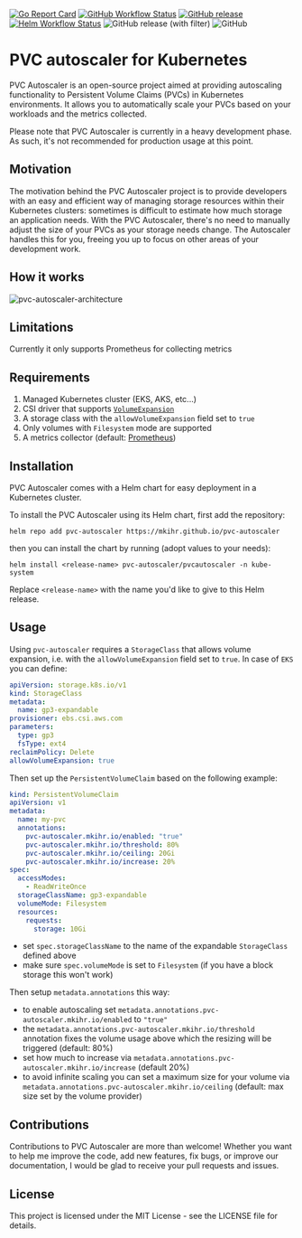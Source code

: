 [![Go Report Card](https://goreportcard.com/badge/github.com/mkihr/pvc-autoscaler)](https://goreportcard.com/report/github.com/mkihr/pvc-autoscaler)
[![GitHub Workflow Status](https://img.shields.io/github/actions/workflow/status/mkihr/pvc-autoscaler/go.yml?logo=go)](https://github.com/mkihr/pvc-autoscaler/actions)
[![GitHub release](https://img.shields.io/github/v/release/mkihr/pvc-autoscaler?logo=github)](https://github.com/mkihr/pvc-autoscaler/releases)
[![Helm Workflow Status](https://img.shields.io/github/actions/workflow/status/mkihr/pvc-autoscaler/helm-release.yaml?logo=helm&label=Helm)](https://github.com/mkihr/pvc-autoscaler/actions)
![GitHub release (with filter)](https://img.shields.io/github/v/release/mkihr/pvc-autoscaler?filter=pvcautoscaler-*&logo=Helm&label=Helm%20release)
![GitHub](https://img.shields.io/github/license/mkihr/pvc-autoscaler)

# PVC autoscaler for Kubernetes

PVC Autoscaler is an open-source project aimed at providing autoscaling functionality to Persistent Volume Claims (PVCs) in Kubernetes environments. It allows you to automatically scale your PVCs based on your workloads and the metrics collected.

Please note that PVC Autoscaler is currently in a heavy development phase. As such, it's not recommended for production usage at this point.

## Motivation

The motivation behind the PVC Autoscaler project is to provide developers with an easy and efficient way of managing storage resources within their Kubernetes clusters: sometimes is difficult to estimate how much storage an application needs. With the PVC Autoscaler, there's no need to manually adjust the size of your PVCs as your storage needs change. The Autoscaler handles this for you, freeing you up to focus on other areas of your development work.

## How it works

![pvc-autoscaler-architecture](https://raw.githubusercontent.com/mkihr/pvc-autoscaler/main/docs/pvc-autoscaler-architecture.svg)

## Limitations

Currently it only supports Prometheus for collecting metrics

## Requirements

1. Managed Kubernetes cluster (EKS, AKS, etc...)
2. CSI driver that supports [`VolumeExpansion`](https://kubernetes.io/docs/concepts/storage/persistent-volumes/#csi-volume-expansion)
3. A storage class with the `allowVolumeExpansion` field set to `true`
4. Only volumes with `Filesystem` mode are supported
5. A metrics collector (default: [Prometheus](https://github.com/prometheus-community/helm-charts))

## Installation

PVC Autoscaler comes with a Helm chart for easy deployment in a Kubernetes cluster.

To install the PVC Autoscaler using its Helm chart, first add the repository:

```console
helm repo add pvc-autoscaler https://mkihr.github.io/pvc-autoscaler
```

then you can install the chart by running (adopt values to your needs):

```console
helm install <release-name> pvc-autoscaler/pvcautoscaler -n kube-system
```

Replace `<release-name>` with the name you'd like to give to this Helm release.

## Usage

Using `pvc-autoscaler` requires a `StorageClass` that allows volume expansion, i.e. with the `allowVolumeExpansion` field set to `true`. In case of `EKS` you can define:

```yaml
apiVersion: storage.k8s.io/v1
kind: StorageClass
metadata:
  name: gp3-expandable
provisioner: ebs.csi.aws.com
parameters:
  type: gp3
  fsType: ext4
reclaimPolicy: Delete
allowVolumeExpansion: true
```

Then set up the `PersistentVolumeClaim` based on the following example:

```yaml
kind: PersistentVolumeClaim
apiVersion: v1
metadata:
  name: my-pvc
  annotations:
    pvc-autoscaler.mkihr.io/enabled: "true"
    pvc-autoscaler.mkihr.io/threshold: 80%
    pvc-autoscaler.mkihr.io/ceiling: 20Gi
    pvc-autoscaler.mkihr.io/increase: 20%
spec:
  accessModes:
    - ReadWriteOnce
  storageClassName: gp3-expandable
  volumeMode: Filesystem
  resources:
    requests:
      storage: 10Gi
```

* set `spec.storageClassName` to the name of the expandable `StorageClass` defined above
* make sure `spec.volumeMode` is set to `Filesystem` (if you have a block storage this won't work)

Then setup `metadata.annotations` this way:

* to enable autoscaling set `metadata.annotations.pvc-autoscaler.mkihr.io/enabled` to `"true"`
* the `metadata.annotations.pvc-autoscaler.mkihr.io/threshold` annotation fixes the volume usage above which the resizing will be triggered (default: 80%)
* set how much to increase via `metadata.annotations.pvc-autoscaler.mkihr.io/increase` (default 20%)
* to avoid infinite scaling you can set a maximum size for your volume via `metadata.annotations.pvc-autoscaler.mkihr.io/ceiling` (default: max size set by the volume provider)

## Contributions

Contributions to PVC Autoscaler are more than welcome! Whether you want to help me improve the code, add new features, fix bugs, or improve our documentation, I would be glad to receive your pull requests and issues.

## License

This project is licensed under the MIT License - see the LICENSE file for details.
